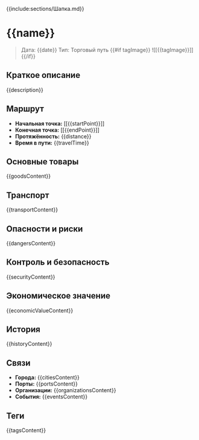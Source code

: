 {{include:sections/Шапка.md}}

# {{name}}

> Дата: {{date}}
> Тип: Торговый путь
{{#if tagImage}}
![[{{tagImage}}]]
{{/if}}

## Краткое описание
{{description}}

## Маршрут
- **Начальная точка:** [[{{startPoint}}]]
- **Конечная точка:** [[{{endPoint}}]]
- **Протяжённость:** {{distance}}
- **Время в пути:** {{travelTime}}

## Основные товары
{{goodsContent}}

## Транспорт
{{transportContent}}

## Опасности и риски
{{dangersContent}}

## Контроль и безопасность
{{securityContent}}

## Экономическое значение
{{economicValueContent}}

## История
{{historyContent}}

## Связи
- **Города:** {{citiesContent}}
- **Порты:** {{portsContent}}
- **Организации:** {{organizationsContent}}
- **События:** {{eventsContent}}

## Теги
{{tagsContent}} 